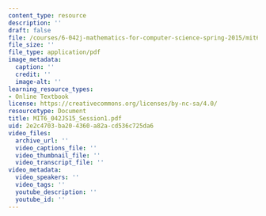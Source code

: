 ```yaml
---
content_type: resource
description: ''
draft: false
file: /courses/6-042j-mathematics-for-computer-science-spring-2015/mit6_042js15_session1.pdf
file_size: ''
file_type: application/pdf
image_metadata:
  caption: ''
  credit: ''
  image-alt: ''
learning_resource_types:
- Online Textbook
license: https://creativecommons.org/licenses/by-nc-sa/4.0/
resourcetype: Document
title: MIT6_042JS15_Session1.pdf
uid: 2e2c4703-ba20-4360-a82a-cd536c725da6
video_files:
  archive_url: ''
  video_captions_file: ''
  video_thumbnail_file: ''
  video_transcript_file: ''
video_metadata:
  video_speakers: ''
  video_tags: ''
  youtube_description: ''
  youtube_id: ''
---
```

